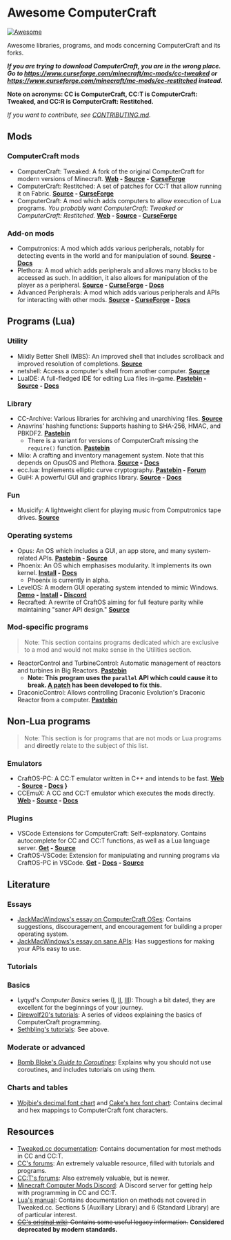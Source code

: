 # Awesome ComputerCraft

[![Awesome](https://awesome.re/badge.svg)](https://awesome.re)

Awesome libraries, programs, and mods concerning ComputerCraft and its forks.

***If you are trying to download ComputerCraft, you are in the wrong place. Go to https://www.curseforge.com/minecraft/mc-mods/cc-tweaked or https://www.curseforge.com/minecraft/mc-mods/cc-restitched instead.***

**Note on acronyms: CC is ComputerCraft, CC:T is ComputerCraft: Tweaked, and CC:R is ComputerCraft: Restitched.**

*If you want to contribute, see [CONTRIBUTING.md](./CONTRIBUTING.md).*

## Mods
### ComputerCraft mods

- ComputerCraft: Tweaked: A fork of the original ComputerCraft for modern versions of Minecraft. **[Web](https://computercraft.cc) - [Source](https://github.com/cc-tweaked/CC-Tweaked) - [CurseForge](https://www.curseforge.com/minecraft/mc-mods/cc-tweaked)**
- ComputerCraft: Restitched: A set of patches for CC:T that allow running it on Fabric. **[Source](https://github.com/cc-tweaked/cc-restitched) - [CurseForge](https://www.curseforge.com/minecraft/mc-mods/cc-restitched)**
- ComputerCraft: A mod which adds computers to allow execution of Lua programs. *You probably want ComputerCraft: Tweaked or ComputerCraft: Restitched.* **[Web](http://computercraft.info) - [Source](https://githun.com/dan200/ComputerCraft) - [CurseForge](https://www.curseforge.com/minecraft/mc-mods/computercraft)**

### Add-on mods

- Computronics: A mod which adds various peripherals, notably for detecting events in the world and for manipulation of sound. **[Source](https://github.com/Vexatos/Computronics) - [Docs](https://wiki.vexatos.com/wiki:computronics)**
- Plethora: A mod which adds peripherals and allows many blocks to be accessed as such. In addition, it also allows for manipulation of the player as a peripheral. **[Source](https://github.com/SquidDev-CC/plethora) - [CurseForge](https://minecraft.curseforge.com/projects/plethora-peripherals) - [Docs](https://plethora.madefor.cc)**
- Advanced Peripherals: A mod which adds various peripherals and APIs for interacting with other mods. **[Source](https://github.com/Seniorendi/AdvancedPeripherals) - [CurseForge](https://www.curseforge.com/minecraft/mc-mods/advanced-peripherals) - [Docs](https://peaceful-nobel-03befe.netlify.app)**

## Programs (Lua)
### Utility

- Mildly Better Shell (MBS): An improved shell that includes scrollback and improved resolution of completions. **[Source](https://github.com/SquidDev-CC/mbs)**
- netshell: Access a computer's shell from another computer. **[Source](https://github.com/lyqyd/cc-netshell)**
- LuaIDE: A full-fledged IDE for editing Lua files in-game. **[Pastebin](https://pastebin.com/vyAZc6tJ) - [Source](https://github.com/benanders/LuaIDE) - [Docs](http://www.computercraft.info/forums2/index.php?/topic/12347-luaide-10-you-might-actually-like-editing-in-game/)**

### Library

- CC-Archive: Various libraries for archiving and unarchiving files. **[Source](https://github.com/MCJack123/CC-Archive)**
- Anavrins' hashing functions: Supports hashing to SHA-256, HMAC, and PBKDF2. **[Pastebin](https://pastebin.com/6UV4qfNF)**
    - There is a variant for versions of ComputerCraft missing the `require()` function. **[Pastebin](https://pastebin.com/Qk31PubV)**
- Milo: A crafting and inventory management system. Note that this depends on OpusOS and Plethora. **[Source](https://github.com/kepler155c/opus-apps/tree/master-1.8/milo) - [Docs](https://github.com/kepler155c/opus-apps/wiki/Milo-(crafting---storage-system))**
- ecc.lua: Implements elliptic curve cryptography. **[Pastebin](https://pastebin.com/ZGJGBJdg) - [Forum](https://www.computercraft.info/forums2/index.php?/topic/29803-elliptic-curve-cryptography/)**
- GuiH: A powerful GUI and graphics library. **[Source](https://github.com/9551-Dev/GuiH) - [Docs](https://guih.madefor.cc/)**

### Fun

- Musicify: A lightweight client for playing music from Computronics tape drives. **[Source](https://github.com/knijin/musicify)**

### Operating systems

- Opus: An OS which includes a GUI, an app store, and many system-related APIs. **[Pastebin](https://pastebin.com/UzGHLbNC) - [Source](https://github.com/kepler155c/opus)**
- Phoenix: An OS which emphasises modularity. It implements its own kernel. **[Install](https://phoenix.madefor.cc/install.lua) - [Docs](https://phoenix.madefor.cc)**
    - Phoenix is currently in alpha.
- LevelOS: A modern GUI operating system intended to mimic Windows. **[Demo](https://www.youtube.com/watch?v=F29vH8W7ZjE) - [Install](http://install.leveloper.cc) - [Discord](https://discord.gg/vBsjGqy99U)**
- Recrafted: A rewrite of CraftOS aiming for full feature parity while maintaining "saner API design." **[Source](https://github.com/ocawesome101/recrafted)**

### Mod-specific programs

> Note: This section contains programs dedicated which are exclusive to a mod and would not make sense in the Utilities section.

- ReactorControl and TurbineControl: Automatic management of reactors and turbines in Big Reactors. **[Pastebin](https://pastebin.com/p4zeq7Ma)**
    - **Note: This program uses the `parallel` API which could cause it to break. [A patch](https://pastebin.com/2ZrbnH5w) has been developed to fix this.**
- DraconicControl: Allows controlling Draconic Evolution's Draconic Reactor from a computer. **[Pastebin](https://pastebin.com/UqVHTht5)**

## Non-Lua programs

> Note: This section is for programs that are not mods or Lua programs and **directly** relate to the subject of this list.

### Emulators

- CraftOS-PC: A CC:T emulator written in C++ and intends to be fast. **[Web](https://www.craftos-pc.cc) - [Source](https://github.com/MCJack123/craftos2) - [Docs](https://www.craftos-pc.cc/docs) }**
- CCEmuX: A CC and CC:T emulator which executes the mods directly. **[Web](https://emux.cc) - [Source](https://github.com/CCEmuX/CCEmuX) - [Docs](https://emux.cc/getting-started.html)**

### Plugins

- VSCode Extensions for ComputerCraft: Self-explanatory. Contains autocomplete for CC and CC:T functions, as well as a Lua language server. **[Get](https://marketplace.visualstudio.com/items?itemName=lemmmy.computercraft-extension-pack) - [Source](https://github.com/Lemmmy/computercraft-extension-pack)**
- CraftOS-VSCode: Extension for manipulating and running programs via CraftOS-PC in VSCode. **[Get](https://marketplace.visualstudio.com/items?itemName=JackMacWindows.craftos-pc) - [Docs](https://www.craftos-pc.cc/docs/extension) - [Source](https://github.com/MCJack123/vscode-craftos-pc)**

## Literature
### Essays

- [JackMacWindows's essay on ComputerCraft OSes](https://gist.github.com/MCJack123/4b2bca21bdc0cf5c67ce7177326c2154): Contains suggestions, discouragement, and encouragement for building a proper operating system.
- [JackMacWindows's essay on sane APIs](https://gist.github.com/MCJack123/39ac0847579b3676cc098aca5860c758): Has suggestions for making your APIs easy to use.

### Tutorials
### Basics
- Lyqyd's _Computer Basics_ series ([I](http://www.computercraft.info/forums2/index.php?/topic/15033-computer-basics-i), [II](http://www.computercraft.info/forums2/index.php?/topic/15041-computer-basics-ii/), [III](http://www.computercraft.info/forums2/index.php?/topic/20905-computer-basics-iii/)): Though a bit dated, they are excellent for the beginnings of your journey.
- [Direwolf20's tutorials](https://www.youtube.com/watch?v=wrUHUhfCY5A): A series of videos explaining the basics of ComputerCraft programming. 
- [Sethbling's tutorials](https://www.youtube.com/watch?v=DSsx4VSe-Uk): See above.

### Moderate or advanced
- [Bomb Bloke's _Guide to Coroutines_](http://www.computercraft.info/forums2/index.php?/topic/25670-bbs-guide-to-coroutines/): Explains why you should not use coroutines, and includes tutorials on using them. 

### Charts and tables

- [Wojbie's decimal font chart](https://cdn.discordapp.com/attachments/477911902152949771/933498000385400862/1642633650325141456271.png) and [Cake's hex font chart](https://thox.madefor.cc/_images/encodings-cc-chars.png): Contains decimal and hex mappings to ComputerCraft font characters.

## Resources

- [Tweaked.cc documentation](https://tweaked.cc): Contains documentation for most methods in CC and CC:T.
- [CC's forums](https://computercraft.info/forums2): An extremely valuable resource, filled with tutorials and programs.
- [CC:T's forums](https://forums.computercraft.cc): Also extremely valuable, but is newer.
- [Minecraft Computer Mods Discord](https://discord.gg/H2UyJXe): A Discord server for getting help with programming in CC and CC:T.
- [Lua's manual](https://www.lua.org/manual/): Contains documentation on methods not covered in Tweaked.cc. Sections 5 (Auxillary Library) and 6 (Standard Library) are of particular interest.
- ~~[CC's original wiki](http://www.computercraft.info/wiki/Main_Page): Contains some useful legacy information.~~ **Considered deprecated by modern standards.**
